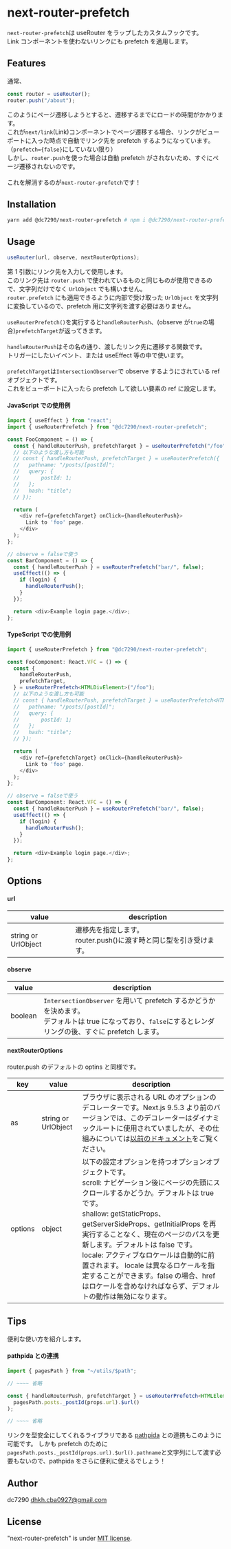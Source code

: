 # next-router-prefetch

`next-router-prefetch`は useRouter をラップしたカスタムフックです。<br>
Link コンポーネントを使わないリンクにも prefetch を適用します。

## Features

通常、

```typescript
const router = useRouter();
router.push("/about");
```

このようにページ遷移しようとすると、遷移するまでにロードの時間がかかります。<br>
これが`next/link`(Link)コンポーネントでページ遷移する場合、リンクがビューポートに入った時点で自動でリンク先を prefetch するようになっています。<br>（`prefetch={false}`にしていない限り）<br>
しかし、`router.push`を使った場合は自動 prefetch がされないため、すぐにページ遷移されないのです。<br><br>
これを解消するのが`next-router-prefetch`です！

## Installation

```bash
yarn add @dc7290/next-router-prefetch # npm i @dc7290/next-router-prefetch
```

## Usage

```javascript
useRouter(url, observe, nextRouterOptions);
```

第 1 引数にリンク先を入力して使用します。<br>
このリンク先は `router.push` で使われているものと同じものが使用できるので、文字列だけでなく `UrlObject` でも構いません。<br>
`router.prefetch` にも適用できるように内部で受け取った `UrlObject` を文字列に変換しているので、prefetch 用に文字列を渡す必要はありません。<br><br>
`useRouterPrefetch()`を実行すると`handleRouterPush`、(observe が`true`の場合)`prefetchTarget`が返ってきます。<br><br>
`handleRouterPush`はその名の通り、渡したリンク先に遷移する関数です。<br>
トリガーにしたいイベント、または useEffect 等の中で使います。<br><br>
`prefetchTarget`は`IntersectionObserver`で observe するようにされている ref オブジェクトです。<br>
これをビューポートに入ったら prefetch して欲しい要素の ref に設定します。

#### JavaScript での使用例

```javascript
import { useEffect } from "react";
import { useRouterPrefetch } from "@dc7290/next-router-prefetch";

const FooComponent = () => {
  const { handleRouterPush, prefetchTarget } = useRouterPrefetch("/foo");
  // 以下のような渡し方も可能
  // const { handleRouterPush, prefetchTarget } = useRouterPrefetch({
  //   pathname: "/posts/[postId]";
  //   query: {
  //       postId: 1;
  //   };
  //   hash: "title";
  // });

  return (
    <div ref={prefetchTarget} onClick={handleRouterPush}>
      Link to 'foo' page.
    </div>
  );
};

// observe = falseで使う
const BarComponent = () => {
  const { handleRouterPush } = useRouterPrefetch("bar/", false);
  useEffect(() => {
    if (login) {
      handleRouterPush();
    }
  });

  return <div>Example login page.</div>;
};
```

#### TypeScript での使用例

```typescript
import { useRouterPrefetch } from "@dc7290/next-router-prefetch";

const FooComponent: React.VFC = () => {
  const {
    handleRouterPush,
    prefetchTarget,
  } = useRouterPrefetch<HTMLDivElement>("/foo");
  // 以下のような渡し方も可能
  // const { handleRouterPush, prefetchTarget } = useRouterPrefetch<HTMLDivElement>({
  //   pathname: "/posts/[postId]";
  //   query: {
  //       postId: 1;
  //   };
  //   hash: "title";
  // });

  return (
    <div ref={prefetchTarget} onClick={handleRouterPush}>
      Link to 'foo' page.
    </div>
  );
};

// observe = falseで使う
const BarComponent: React.VFC = () => {
  const { handleRouterPush } = useRouterPrefetch("bar/", false);
  useEffect(() => {
    if (login) {
      handleRouterPush();
    }
  });

  return <div>Example login page.</div>;
};
```

## Options

#### url

| value               | description                                                           |
| ------------------- | --------------------------------------------------------------------- |
| string or UrlObject | 遷移先を指定します。<br>router.push()に渡す時と同じ型を引き受けます。 |

#### observe

| value   | description                                                                                                                                                    |
| ------- | -------------------------------------------------------------------------------------------------------------------------------------------------------------- |
| boolean | `IntersectionObserver` を用いて prefetch するかどうかを決めます。<br>デフォルトは true になっており、`false`にするとレンダリングの後、すぐに prefetch します。 |

#### nextRouterOptions

router.push のデフォルトの optins と同様です。

| key     | value               | description                                                                                                                                                                                                                                                                                                                                                                                                                                                                                       |
| ------- | ------------------- | ------------------------------------------------------------------------------------------------------------------------------------------------------------------------------------------------------------------------------------------------------------------------------------------------------------------------------------------------------------------------------------------------------------------------------------------------------------------------------------------------- |
| as      | string or UrlObject | ブラウザに表示される URL のオプションのデコレーターです。Next.js 9.5.3 より前のバージョンでは、このデコレーターはダイナミックルートに使用されていましたが、その仕組みについては[以前のドキュメント](https://nextjs.org/docs/tag/v9.5.2/api-reference/next/link#dynamic-routes)をご覧ください。                                                                                                                                                                                                    |
| options | object              | 以下の設定オプションを持つオプションオブジェクトです。<br>scroll: ナビゲーション後にページの先頭にスクロールするかどうか。デフォルトは true です。<br>shallow: getStaticProps、getServerSideProps、getInitialProps を再実行することなく、現在のページのパスを更新します。デフォルトは false です。<br>locale: アクティブなロケールは自動的に前置されます。 locale は異なるロケールを指定することができます。false の場合、href はロケールを含めなければならず、デフォルトの動作は無効になります。 |

## Tips

便利な使い方を紹介します。

#### pathpida との連携

```typescript
import { pagesPath } from "~/utils/$path";

// ~~~~ 省略

const { handleRouterPush, prefetchTarget } = useRouterPrefetch<HTMLElement>(
  pagesPath.posts._postId(props.url).$url()
);

// ~~~~ 省略
```

リンクを型安全にしてくれるライブラリである [pathpida](https://github.com/aspida/pathpida) との連携もこのように可能です。
しかも prefetch のために`pagesPath.posts._postId(props.url).$url().pathname`と文字列にして渡す必要もないので、pathpida をさらに便利に使えるでしょう！

## Author

dc7290
dhkh.cba0927@gmail.com

## License

"next-router-prefetch" is under [MIT license](https://en.wikipedia.org/wiki/MIT_License).
